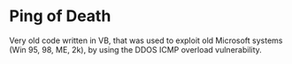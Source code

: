 # Ping of Death #

Very old code written in VB, that was used to exploit old Microsoft systems (Win 95, 98, ME, 2k), by using the DDOS ICMP overload vulnerability.